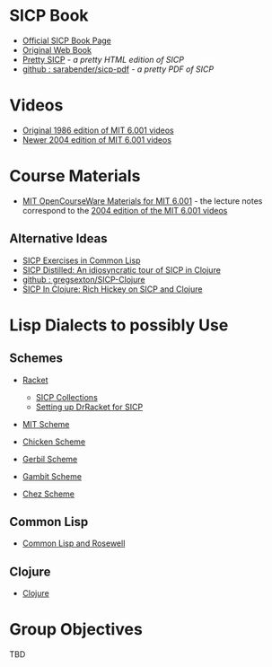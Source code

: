 # SICP Book

* [Official SICP Book Page](http://mitpress.mit.edu/sites/default/files/sicp/index.html)
* [Original Web Book](http://web.mit.edu/alexmv/6.037/sicp.pdf)
* [Pretty SICP](http://sarabander.github.io/sicp/html/index.xhtml) - _a pretty HTML edition of SICP_
* [github : sarabender/sicp-pdf](https://github.com/sarabander/sicp-pdf) - _a pretty PDF of SICP_

# Videos

* [Original 1986 edition of MIT 6.001 videos](https://www.youtube.com/playlist?list=PLE18841CABEA24090)
* [Newer 2004 edition of MIT 6.001 videos](https://www.youtube.com/playlist?list=PL7BcsI5ueSNFPCEisbaoQ0kXIDX9rR5FF)

# Course Materials

* [MIT OpenCourseWare Materials for MIT 6.001](https://ocw.mit.edu/courses/electrical-engineering-and-computer-science/6-001-structure-and-interpretation-of-computer-programs-spring-2005/lecture-notes/) - the lecture notes correspond to the [2004 edition of the MIT 6.001 videos](https://www.youtube.com/playlist?list=PL7BcsI5ueSNFPCEisbaoQ0kXIDX9rR5FF)

## Alternative Ideas

* [SICP Exercises in Common Lisp](https://eli.thegreenplace.net/tag/sicp)
* [SICP Distilled: An idiosyncratic tour of SICP in Clojure](http://www.sicpdistilled.com/)
* [github : gregsexton/SICP-Clojure](https://github.com/gregsexton/SICP-Clojure)
* [SICP In Clojure:  Rich Hickey on SICP and Clojure](http://ecmendenhall.github.io/sicpclojure/)

# Lisp Dialects to possibly Use

## Schemes

* [Racket](https://racket-lang.org/)
    * [SICP Collections](https://docs.racket-lang.org/sicp-manual/index.html)
    * [Setting up DrRacket for SICP](https://louischristopher.me/setting-up-drracket-for-sicp)

* [MIT Scheme](https://www.gnu.org/software/mit-scheme/)
* [Chicken Scheme](https://www.call-cc.org/)
* [Gerbil Scheme](https://github.com/vyzo/gerbil)
* [Gambit Scheme](https://github.com/gambit/gambit)
* [Chez Scheme](https://www.scheme.com/)

## Common Lisp

* [Common Lisp and Rosewell](https://github.com/roswell/roswell)

## Clojure

* [Clojure](https://clojure.org)

# Group Objectives

TBD

